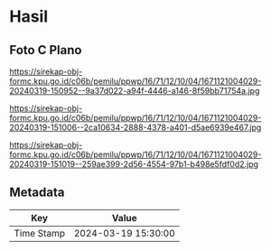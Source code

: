 # Hasil

## Foto C Plano

https://sirekap-obj-formc.kpu.go.id/c06b/pemilu/ppwp/16/71/12/10/04/1671121004029-20240319-150952--9a37d022-a94f-4446-a146-8f59bb71754a.jpg

https://sirekap-obj-formc.kpu.go.id/c06b/pemilu/ppwp/16/71/12/10/04/1671121004029-20240319-151006--2ca10634-2888-4378-a401-d5ae6939e467.jpg

https://sirekap-obj-formc.kpu.go.id/c06b/pemilu/ppwp/16/71/12/10/04/1671121004029-20240319-151019--259ae399-2d56-4554-97b1-b498e5fdf0d2.jpg


## Metadata

| Key        | Value               |
| ---------- | ------------------- |
| Time Stamp | 2024-03-19 15:30:00 |



